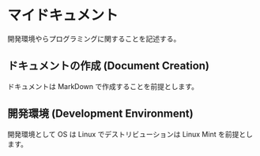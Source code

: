 # マイドキュメント

開発環境やらプログラミングに関することを記述する。

## ドキュメントの作成 (Document Creation)

ドキュメントは MarkDown で作成することを前提とします。

## 開発環境 (Development Environment)

開発環境として OS は Linux でデストリビューションは Linux Mint を前提とします。
